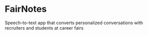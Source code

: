 # FairNotes
Speech-to-text app that converts personalized conversations with recruiters and students at career fairs

